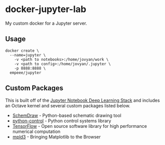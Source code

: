 # docker-jupyter-lab
My custom docker for a Jupyter server.
## Usage
```
docker create \
  --name=jupyter \
    -v <path to notebooks>:/home/jovyan/work \
    -v <path to config>:/home/jovyan/.jupyter \
    -p 8888:8888 \
  empeee/jupyter
```
## Custom Packages
This is built off of the [Jupyter Notebook Deep Learning Stack](https://github.com/jupyter/docker-stacks/tree/master/tensorflow-notebook) and includes an Octave kernel and several custom packages listed below.
  * [SchemDraw](https://cdelker.bitbucket.io/SchemDraw/SchemDraw.html) - Python-based schematic drawing tool
  * [python-control](http://python-control.readthedocs.io/en/latest/index.html) - Python control systems library
  * [TensorFlow](https://www.tensorflow.org) - Open source software library for high performance numerical computation
  * [mpld3](http://mpld3.github.io/) - Bringing Matplotlib to the Browser
